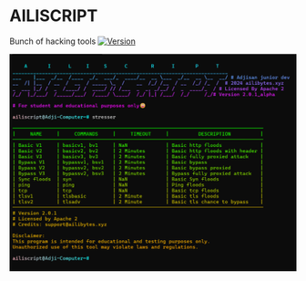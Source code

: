 # AILISCRIPT
Bunch of hacking tools
[![Version](https://img.shields.io/badge/version-1.0.0-brightgreen)](https://t.me/rizkykianadji)


![screenshot](https://github.com/AdjiDev/ailiscript/blob/main/screenshot.png?raw=true)
